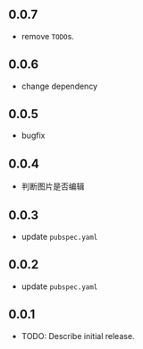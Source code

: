 ## 0.0.7

* remove `TODO`s.

## 0.0.6

* change dependency

## 0.0.5

* bugfix

## 0.0.4

* 判断图片是否编辑

## 0.0.3

* update `pubspec.yaml`

## 0.0.2

* update `pubspec.yaml`

## 0.0.1

* TODO: Describe initial release.
